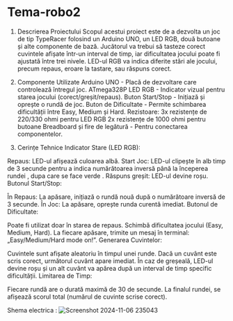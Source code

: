 # Tema-robo2
1. Descrierea Proiectului
Scopul acestui proiect este de a dezvolta un joc de tip TypeRacer folosind un Arduino UNO, un LED RGB, două butoane și alte componente de bază. Jucătorul va trebui să tasteze corect cuvintele afișate într-un interval de timp, iar dificultatea jocului poate fi ajustată între trei nivele. LED-ul RGB va indica diferite stări ale jocului, precum repaus, eroare la tastare, sau răspuns corect.

2. Componente Utilizate
Arduino UNO - Placă de dezvoltare care controlează întregul joc. ATmega328P
LED RGB - Indicator vizual pentru starea jocului (corect/greșit/repaus).
Buton Start/Stop - Inițiază și oprește o rundă de joc.
Buton de Dificultate - Permite schimbarea dificultății între Easy, Medium și Hard.
Rezistoare:
3x rezistențe de 220/330 ohmi pentru LED RGB
2x rezistențe de 1000 ohmi pentru butoane
Breadboard și fire de legătură - Pentru conectarea componentelor.
3. Cerințe Tehnice
Indicator Stare (LED RGB):

Repaus: LED-ul afișează culoarea albă.
Start Joc: LED-ul clipește în alb timp de 3 secunde pentru a indica numărătoarea inversă până la începerea rundei , dupa care se face verde .
Răspuns greșit: LED-ul devine roșu.
Butonul Start/Stop:

În Repaus: La apăsare, inițiază o rundă nouă după o numărătoare inversă de 3 secunde.
În Joc: La apăsare, oprește runda curentă imediat.
Butonul de Dificultate:

Poate fi utilizat doar în starea de repaus.
Schimbă dificultatea jocului (Easy, Medium, Hard).
La fiecare apăsare, trimite un mesaj în terminal: „Easy/Medium/Hard mode on!”.
Generarea Cuvintelor:

Cuvintele sunt afișate aleatoriu în timpul unei runde.
Dacă un cuvânt este scris corect, următorul cuvânt apare imediat.
În caz de greșeală, LED-ul devine roșu și un alt cuvânt va apărea după un interval de timp specific dificultății.
Limitarea de Timp:

Fiecare rundă are o durată maximă de 30 de secunde.
La finalul rundei, se afișează scorul total (numărul de cuvinte scrise corect).

Shema electrica :
![Screenshot 2024-11-06 235043](https://github.com/user-attachments/assets/a2cb24f5-2f75-4567-80ce-f80a40c5bdbb)
